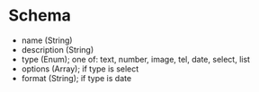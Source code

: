 # Schema

- name (String)
- description (String)
- type (Enum); one of: text, number, image, tel, date, select, list
- options (Array); if type is select
- format (String); if type is date
